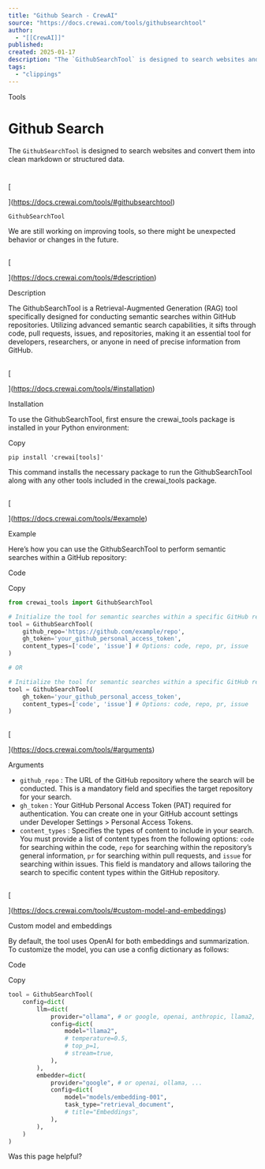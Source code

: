 ```yaml
---
title: "Github Search - CrewAI"
source: "https://docs.crewai.com/tools/githubsearchtool"
author:
  - "[[CrewAI]]"
published:
created: 2025-01-17
description: "The `GithubSearchTool` is designed to search websites and convert them into clean markdown or structured data."
tags:
  - "clippings"
---
```


Tools

# Github Search

The `GithubSearchTool` is designed to search websites and convert them into clean markdown or structured data.

#

[​

](https://docs.crewai.com/tools/#githubsearchtool)

`GithubSearchTool`

We are still working on improving tools, so there might be unexpected behavior or changes in the future.

##

[​

](https://docs.crewai.com/tools/#description)

Description

The GithubSearchTool is a Retrieval-Augmented Generation (RAG) tool specifically designed for conducting semantic searches within GitHub repositories. Utilizing advanced semantic search capabilities, it sifts through code, pull requests, issues, and repositories, making it an essential tool for developers, researchers, or anyone in need of precise information from GitHub.

##

[​

](https://docs.crewai.com/tools/#installation)

Installation

To use the GithubSearchTool, first ensure the crewai_tools package is installed in your Python environment:

Copy

```shell
pip install 'crewai[tools]'
```

This command installs the necessary package to run the GithubSearchTool along with any other tools included in the crewai_tools package.

##

[​

](https://docs.crewai.com/tools/#example)

Example

Here’s how you can use the GithubSearchTool to perform semantic searches within a GitHub repository:

Code

Copy

```python
from crewai_tools import GithubSearchTool

# Initialize the tool for semantic searches within a specific GitHub repository
tool = GithubSearchTool(
	github_repo='https://github.com/example/repo',
	gh_token='your_github_personal_access_token',
	content_types=['code', 'issue'] # Options: code, repo, pr, issue
)

# OR

# Initialize the tool for semantic searches within a specific GitHub repository, so the agent can search any repository if it learns about during its execution
tool = GithubSearchTool(
	gh_token='your_github_personal_access_token',
	content_types=['code', 'issue'] # Options: code, repo, pr, issue
)
```

##

[​

](https://docs.crewai.com/tools/#arguments)

Arguments

- `github_repo` : The URL of the GitHub repository where the search will be conducted. This is a mandatory field and specifies the target repository for your search.
- `gh_token` : Your GitHub Personal Access Token (PAT) required for authentication. You can create one in your GitHub account settings under Developer Settings > Personal Access Tokens.
- `content_types` : Specifies the types of content to include in your search. You must provide a list of content types from the following options: `code` for searching within the code, `repo` for searching within the repository’s general information, `pr` for searching within pull requests, and `issue` for searching within issues. This field is mandatory and allows tailoring the search to specific content types within the GitHub repository.

##

[​

](https://docs.crewai.com/tools/#custom-model-and-embeddings)

Custom model and embeddings

By default, the tool uses OpenAI for both embeddings and summarization. To customize the model, you can use a config dictionary as follows:

Code

Copy

```python
tool = GithubSearchTool(
    config=dict(
        llm=dict(
            provider="ollama", # or google, openai, anthropic, llama2, ...
            config=dict(
                model="llama2",
                # temperature=0.5,
                # top_p=1,
                # stream=true,
            ),
        ),
        embedder=dict(
            provider="google", # or openai, ollama, ...
            config=dict(
                model="models/embedding-001",
                task_type="retrieval_document",
                # title="Embeddings",
            ),
        ),
    )
)
```

Was this page helpful?
